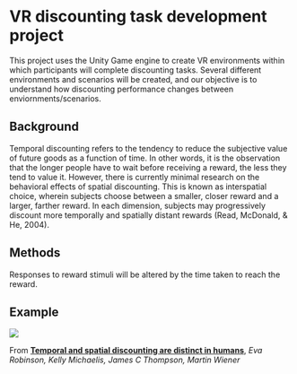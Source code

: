 # VR discounting task development project

This project uses the Unity Game engine to create VR environments within which participants will complete discounting tasks. Several different environments and scenarios will be created, and our objective is to understand how discounting performance changes between enviornments/scenarios. 

## Background
Temporal discounting refers to the tendency to reduce the subjective value of future goods as a function of time. In other words, it is the observation that the longer people have to wait before receiving a reward, the less they tend to value it. However, there is currently minimal research on the behavioral effects of spatial discounting. This is known as interspatial choice, wherein subjects choose between a smaller, closer reward and a larger, farther reward. In each dimension, subjects may progressively discount more temporally and spatially distant rewards (Read, McDonald, & He, 2004). 

## Methods
Responses to reward stimuli will be altered by the time taken to reach the reward.

## Example

[<img src="https://ars.els-cdn.com/content/image/1-s2.0-S0010027719301143-gr2.jpg">](https://www.sciencedirect.com/science/article/pii/S0010027719301143/)

From **[Temporal and spatial discounting are distinct in humans](https://www.sciencedirect.com/science/article/pii/S0010027719301143)**, _Eva Robinson, Kelly Michaelis, James C Thompson, Martin Wiener_
